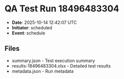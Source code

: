 # QA Test Run 18496483304

- **Date**: 2025-10-14 12:42:07 UTC
- **Initiator**: scheduled
- **Event**: schedule

## Files
- summary.json - Test execution summary
- results-18496483304.xlsx - Detailed test results
- metadata.json - Run metadata
